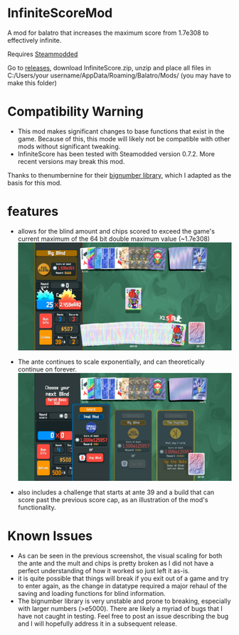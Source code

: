 # InfiniteScoreMod
A mod for balatro that increases the maximum score from 1.7e308 to effectively infinite.

Requires [Steammodded](https://github.com/Steamopollys/Steamodded)

Go to [releases](https://github.com/jamesthejellyfish/InfiniteScoreMod/releases), download InfiniteScore.zip, unzip and place all files in C:/Users/your username/AppData/Roaming/Balatro/Mods/ (you may have to make this folder)

# Compatibility Warning
- This mod makes significant changes to base functions that exist in the game. Because of this, this mode will likely not be compatible with other mods without significant tweaking.
- InfiniteScore has been tested with Steamodded version 0.7.2. More recent versions may break this mod.

Thanks to thenumbernine for their [bignumber library](https://github.com/thenumbernine/lua-bignumber/), which I adapted as the basis for this mod.

# features
- allows for the blind amount and chips scored to exceed the game's current maximum of the 64 bit double maximum value (~1.7e308)
![Scoring hand](Screenshots/scoring.png)

- The ante continues to scale exponentially, and can theoretically continue on forever.
![500 ante](Screenshots/ante%20500.png)

- also includes a challenge that starts at ante 39 and a build that can score past the previous score cap, as an illustration of the mod's functionality.
# Known Issues
- As can be seen in the previous screenshot, the visual scaling for both the ante and the mult and chips is pretty broken as I did not have a perfect understanding of how it worked so just left it as-is.
- it is quite possible that things will break if you exit out of a game and try to enter again, as the change in datatype required a major rehaul of the saving and loading functions for blind information.
- The bignumber library is very unstable and prone to breaking, especially with larger numbers (>e5000). There are likely a myriad of bugs that I have not caught in testing. Feel free to post an issue describing the bug and I will hopefully address it in a subsequent release.
